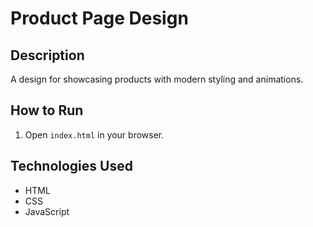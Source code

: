 
# Product Page Design

## Description
A design for showcasing products with modern styling and animations.

## How to Run
1. Open `index.html` in your browser.

## Technologies Used
- HTML
- CSS
- JavaScript
